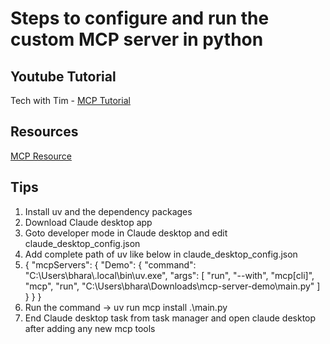# Steps to configure and run the custom MCP server in python

## Youtube Tutorial

Tech with Tim - <a href="https://youtu.be/-8k9lGpGQ6g" target="_blank">MCP Tutorial</a>

## Resources

<a href="https://github.com/modelcontextprotocol/python-sdk?tab=readme-ov-file" target="_blank">MCP Resource</a>

## Tips 

1. Install uv and the dependency packages
2. Download Claude desktop app
3. Goto developer mode in Claude desktop and edit claude_desktop_config.json
4. Add complete path of uv like below in claude_desktop_config.json
5. {
  "mcpServers": {
    "Demo": {
      "command": "C:\\Users\\bhara\\.local\\bin\\uv.exe",
      "args": [
        "run",
        "--with",
        "mcp[cli]",
        "mcp",
        "run",
        "C:\\Users\\bhara\\Downloads\\mcp-server-demo\\main.py"
      ]
    }
  }
}
6. Run the command -> uv run mcp install .\main.py
7.  End Claude desktop task from task manager and open claude desktop after adding any new mcp tools

